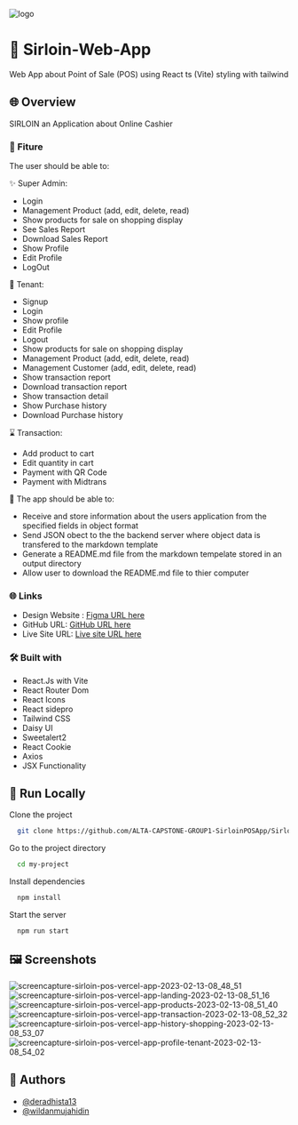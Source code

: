 ![logo](https://user-images.githubusercontent.com/98010765/218352146-8422c49b-be33-4b31-9354-aeb3d91de7cc.png)

# 📑 Sirloin-Web-App
Web App about Point of Sale (POS) using React ts (Vite) styling with tailwind

## 🌐 Overview

SIRLOIN
an Application about Online Cashier

### 🔮 Fiture

The user should be able to:

✨ Super Admin:
- Login
- Management Product (add, edit, delete, read)
- Show products for sale on shopping display
- See Sales Report
- Download Sales Report
- Show Profile
- Edit Profile
- LogOut

🌟 Tenant:
- Signup
- Login
- Show profile
- Edit Profile
- Logout
- Show products for sale on shopping display
- Management Product (add, edit, delete, read)
- Management Customer (add, edit, delete, read)
- Show transaction report
- Download transaction report
- Show transaction detail
- Show Purchase history
- Download Purchase history

⌛ Transaction:
- Add product to cart
- Edit quantity in cart
- Payment with QR Code
- Payment with Midtrans


🚀 The app should be able to:

- Receive and store information about the users application from the specified fields in object format
- Send JSON obect to the the backend server where object data is transfered to the markdown template
- Generate a README.md file from the markdown tempelate stored in an output directory
- Allow user to download the README.md file to thier computer

### 🌐 Links

- Design Website : [Figma URL here](https://www.figma.com/file/nJZY9px7L8uVPUdIucXygT/Sirloin-POS-Application?t=JER9baweJxhT73bG-6)
- GitHub URL: [GitHub URL here](https://github.com/ALTA-CAPSTONE-GROUP1-SirloinPOSApp/Sirloin-Web-App)
- Live Site URL: [Live site URL here](https://sirloin-pos.vercel.app/)

### 🛠️ Built with

- React.Js with Vite
- React Router Dom
- React Icons
- React sidepro
- Tailwind CSS
- Daisy UI
- Sweetalert2
- React Cookie
- Axios
- JSX Functionality

## 🧰 Run Locally

Clone the project

```bash
  git clone https://github.com/ALTA-CAPSTONE-GROUP1-SirloinPOSApp/Sirloin-Web-App.git
```

Go to the project directory

```bash
  cd my-project
```

Install dependencies

```bash
  npm install
```

Start the server

```bash
  npm run start
```


## 🖼 Screenshots

![screencapture-sirloin-pos-vercel-app-2023-02-13-08_48_51](https://user-images.githubusercontent.com/98010765/218353542-ce274450-2340-47ff-ac39-e6844c8a896a.png)
![screencapture-sirloin-pos-vercel-app-landing-2023-02-13-08_51_16](https://user-images.githubusercontent.com/98010765/218353540-70054855-812a-4b6b-96f0-6a88bc9041f1.png)
![screencapture-sirloin-pos-vercel-app-products-2023-02-13-08_51_40](https://user-images.githubusercontent.com/98010765/218353538-30118a5a-fe68-4a97-ad58-33331dcd1e7a.png)
![screencapture-sirloin-pos-vercel-app-transaction-2023-02-13-08_52_32](https://user-images.githubusercontent.com/98010765/218353536-c4b4c494-0f3b-45e5-b57a-e78df62fa02c.png)
![screencapture-sirloin-pos-vercel-app-history-shopping-2023-02-13-08_53_07](https://user-images.githubusercontent.com/98010765/218353533-344f6a72-2709-40d5-9c10-87b0c341f512.png)
![screencapture-sirloin-pos-vercel-app-profile-tenant-2023-02-13-08_54_02](https://user-images.githubusercontent.com/98010765/218353532-c5373b13-20f1-4b08-b40e-68267bedc37a.png)


## 🤖 Authors

- [@deradhista13](https://github.com/deradhista13)
- [@wildanmujahidin](https://github.com/wildanmujahidin)
